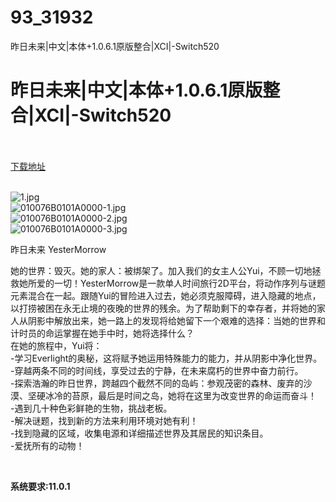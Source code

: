 # 93_31932
昨日未来|中文|本体+1.0.6.1原版整合|XCI|-Switch520
# 昨日未来|中文|本体+1.0.6.1原版整合|XCI|-Switch520
 <br/></br>
[下载地址](https://www.switch520.cc/article/31932 "下载地址")
<br/></br>

<p><img title="1.jpg" src="https://www.switch520.cc/muke_img/2022_05_28_6cc6d2d42b716.jpg" alt="1.jpg"><br>
<img title="010076B0101A0000-1.jpg" src="https://www.switch520.cc/muke_img/2022_05_28_a060601d54ab1.jpg" alt="010076B0101A0000-1.jpg"><br>
<img title="010076B0101A0000-2.jpg" src="https://www.switch520.cc/muke_img/2022_05_28_46a5f97ce77a2.jpg" alt="010076B0101A0000-2.jpg"><br>
<img title="010076B0101A0000-3.jpg" src="https://www.switch520.cc/muke_img/2022_05_28_0edd3c20de225.jpg" alt="010076B0101A0000-3.jpg"></p>
<p>昨日未来 YesterMorrow</p>
<p>她的世界：毁灭。她的家人：被绑架了。加入我们的女主人公Yui，不顾一切地拯救她所爱的一切！YesterMorrow是一款单人时间旅行2D平台，将动作序列与谜题元素混合在一起。跟随Yui的冒险进入过去，她必须克服障碍，进入隐藏的地点，以打捞被困在永无止境的夜晚的世界的残余。为了帮助剩下的幸存者，并将她的家人从阴影中解放出来，她一路上的发现将给她留下一个艰难的选择：当她的世界和计时员的命运掌握在她手中时，她将选择什么？<br>
在她的旅程中，Yui将：<br>
-学习Everlight的奥秘，这将赋予她运用特殊能力的能力，并从阴影中净化世界。<br>
-穿越两条不同的时间线，享受过去的宁静，在未来腐朽的世界中奋力前行。<br>
-探索浩瀚的昨日世界，跨越四个截然不同的岛屿：参观茂密的森林、废弃的沙漠、坚硬冰冷的苔原，最后是时间之岛，她将在这里为改变世界的命运而奋斗！<br>
-遇到几十种色彩鲜艳的生物，挑战老板。<br>
-解决谜题，找到新的方法来利用环境对她有利！<br>
-找到隐藏的区域，收集电源和详细描述世界及其居民的知识条目。<br>
-爱抚所有的动物！</p>
<p>&nbsp;</p>
<p><strong>系统要求:11.0.1</strong></p>



